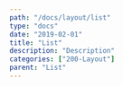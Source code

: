 ```yaml
---
path: "/docs/layout/list"
type: "docs"
date: "2019-02-01"
title: "List"
description: "Description"
categories: ["200-Layout"]
parent: "List"
---
```

